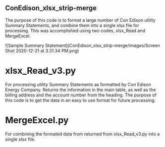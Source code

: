 ## ConEdison_xlsx_strip-merge

The purpose of this code is to format a large number of Con Edison utility Summary Statements, and combine them into a single xlsx file for processing. This was accomplished using two codes, xlsx_Read and MergeExcel.

![Sample Summary Statement](ConEdison_xlsx_strip-merge/images/Screen Shot 2020-12-21 at 3.31.34 PM.png)

# xlsx_Read_v3.py

For processing utility Summary Statements as formatted by Con Edison Energy Company. Returns the information in the main table, as well as the billing address and the account number from the heading. The purpose of this code is to get the data in an easy to use format for future processing.


# MergeExcel.py

For combining the formated data from returned from xlsx_Read_v3.py into a single xlsx file.
